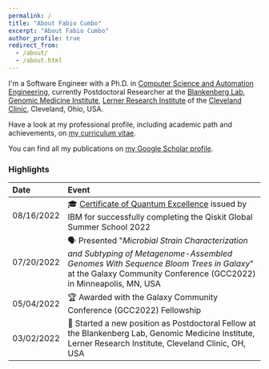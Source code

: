 ```yaml
---
permalink: /
title: "About Fabio Cumbo"
excerpt: "About Fabio Cumbo"
author_profile: true
redirect_from: 
  - /about/
  - /about.html
---
```


I'm a Software Engineer with a Ph.D. in [Computer Science and Automation Engineering](http://phd.dia.uniroma3.it/), currently Postdoctoral Researcher at the [Blankenberg Lab](https://www.lerner.ccf.org/gmi/blankenberg/), [Genomic Medicine Institute](https://www.lerner.ccf.org/gmi/), [Lerner Research Institute](https://www.lerner.ccf.org/) of the [Cleveland Clinic](https://my.clevelandclinic.org/), Cleveland, Ohio, USA.

Have a look at my professional profile, including academic path and achievements, on [my curriculum vitae](https://cumbof.github.io/files/curriculum-vitae.pdf).

You can find all my publications on [my Google Scholar profile](https://scholar.google.com/citations?user=DJWJY7EAAAAJ&hl=en).

### Highlights

| Date       | Event      |
|:-----------|:-----------|
| 08/16/2022 | 🎓 [Certificate of Quantum Excellence](https://www.credly.com/badges/48c69cd5-8511-4942-9cc8-4e0a134bdeda/) issued by IBM for successfully completing the Qiskit Global Summer School 2022 |
| 07/20/2022 | 🗣️ Presented "*Microbial Strain Characterization and Subtyping of Metagenome-Assembled Genomes With Sequence Bloom Trees in Galaxy*" at the Galaxy Community Conference (GCC2022) in Minneapolis, MN, USA |
| 05/04/2022 | 🏆 Awarded with the Galaxy Community Conference (GCC2022) Fellowship |
| 03/02/2022 | 🌱 Started a new position as Postdoctoral Fellow at the Blankenberg Lab, Genomic Medicine Institute, Lerner Research Institute, Cleveland Clinic, OH, USA |
